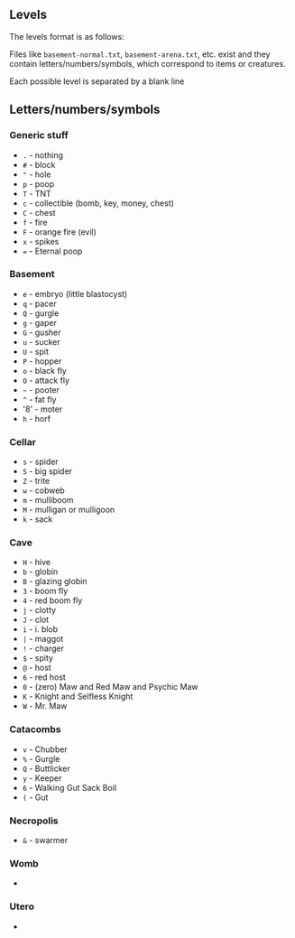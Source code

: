## Levels

The levels format is as follows:

Files like `basement-normal.txt`, `basement-arena.txt`, etc. exist
and they contain letters/numbers/symbols, which correspond to items
or creatures.

Each possible level is separated by a blank line

## Letters/numbers/symbols

### Generic stuff

  * `.` - nothing
  * `#` - block
  * `"` - hole
  * `p` - poop
  * `T` - TNT
  * `c` - collectible (bomb, key, money, chest)
  * `C` - chest
  * `f` - fire
  * `F` - orange fire (evil)
  * `x` - spikes
  * `=` - Eternal poop 
 
### Basement

  * `e` - embryo (little blastocyst)
  * `q` - pacer
  * `Q` - gurgle
  * `g` - gaper
  * `G` - gusher
  * `u` - sucker
  * `U` - spit
  * `P` - hopper
  * `o` - black fly
  * `O` - attack fly
  * `~` - pooter
  * `^` - fat fly  
  * '8' - moter
  * `h` - horf

### Cellar

  * `s` - spider
  * `S` - big spider
  * `Z` - trite
  * `w` - cobweb
  * `m` - mulliboom
  * `M` - mulligan or mulligoon
  * `k` - sack

  
### Cave

  * `H` - hive
  * `b` - globin
  * `B` - glazing globin
  * `3` - boom fly
  * `4` - red boom fly
  * `j` - clotty
  * `J` - clot
  * `i` - i. blob
  * `|` - maggot
  * `!` - charger
  * `$` - spity
  * `@` - host 
  * `6` - red host
  * `0` - (zero) Maw and Red Maw and Psychic Maw
  * `K` - Knight and Selfless Knight
  * `W` - Mr. Maw
  
### Catacombs

  * `v` - Chubber 
  * `%` - Gurgle 
  * `Q` - Buttlicker
  * `y` - Keeper
  * `6` - Walking Gut Sack Boil
  * `(` - Gut
  
### Necropolis

  * `&` - swarmer

### Womb

  *

### Utero

  *

